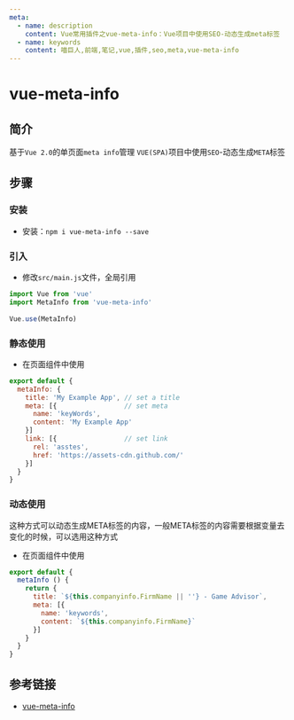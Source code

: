 ```yaml
---
meta:
  - name: description
    content: Vue常用插件之vue-meta-info：Vue项目中使用SEO-动态生成meta标签
  - name: keywords
    content: 喵巨人,前端,笔记,vue,插件,seo,meta,vue-meta-info
---
```


# vue-meta-info

## 简介
基于`Vue 2.0`的单页面`meta info`管理
`VUE(SPA)`项目中使用`SEO`-动态生成`META`标签

## 步骤
### 安装
- 安装：`npm i vue-meta-info --save`

### 引入
- 修改`src/main.js`文件，全局引用

```javascript
import Vue from 'vue'
import MetaInfo from 'vue-meta-info'
 
Vue.use(MetaInfo)
```

### 静态使用
- 在页面组件中使用

```javascript
export default {
  metaInfo: {
    title: 'My Example App', // set a title
    meta: [{                 // set meta
      name: 'keyWords',
      content: 'My Example App'
    }]
    link: [{                 // set link
      rel: 'asstes',
      href: 'https://assets-cdn.github.com/'
    }]
  }
}
```

### 动态使用
这种方式可以动态生成META标签的内容，一般META标签的内容需要根据变量去变化的时候，可以选用这种方式

- 在页面组件中使用

```javascript
export default {
  metaInfo () {
    return {
      title: `${this.companyinfo.FirmName || ''} - Game Advisor`,
      meta: [{
        name: 'keywords',
        content: `${this.companyinfo.FirmName}`
      }]
    }
  }
}
```

## 参考链接
- [vue-meta-info](https://www.npmjs.com/package/vue-meta-info)
